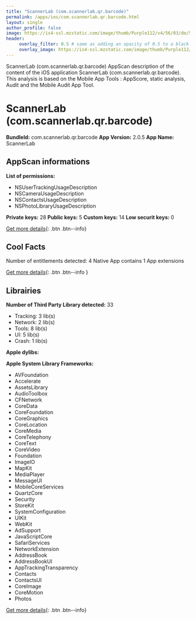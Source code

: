 ```yaml
---
title: "ScannerLab (com.scannerlab.qr.barcode)"
permalink: /apps/ios/com.scannerlab.qr.barcode.html
layout: single
author_profile: false
image: https://is4-ssl.mzstatic.com/image/thumb/Purple112/v4/56/03/de/5603de98-8f5b-ffb5-ef6b-70373b0769f1/AppIcon-0-0-1x_U007emarketing-0-0-0-7-0-0-sRGB-0-0-0-GLES2_U002c0-512MB-85-220-0-0.png/512x512bb.jpg
header: 
     overlay_filter: 0.5 # same as adding an opacity of 0.5 to a black background
     overlay_image: https://is4-ssl.mzstatic.com/image/thumb/Purple112/v4/56/03/de/5603de98-8f5b-ffb5-ef6b-70373b0769f1/AppIcon-0-0-1x_U007emarketing-0-0-0-7-0-0-sRGB-0-0-0-GLES2_U002c0-512MB-85-220-0-0.png/512x512bb.jpg
---
```

ScannerLab (com.scannerlab.qr.barcode) AppScan description of the content of the iOS application ScannerLab (com.scannerlab.qr.barcode). This analysis is based on the Mobile App Tools : AppScore, static analysis, Audit and the Mobile Audit App Tool.

# ScannerLab (com.scannerlab.qr.barcode)

**BundleId:** com.scannerlab.qr.barcode
**App Version:** 2.0.5
**App Name:** ScannerLab


## AppScan informations 

**List of permissions:** 
- NSUserTrackingUsageDescription
- NSCameraUsageDescription
- NSContactsUsageDescription
- NSPhotoLibraryUsageDescription
  
  
**Private keys:** 28
**Public keys:** 5
**Custom keys:** 14
**Low securit keys:** 0
  
[Get more details](/pricing.html){: .btn .btn--info}

## Cool Facts

Number of entitlements detected: 4
Native App
contains 1 App extensions
  
[Get more details](/pricing.html){: .btn .btn--info }

## Librairies 
**Number of Third Party Library detected:** 33
- Tracking: 3 lib(s)
- Network: 2 lib(s)
- Tools: 8 lib(s)
- UI: 5 lib(s)
- Crash: 1 lib(s)


**Apple dylibs:**


**Apple System Library Frameworks:**
- AVFoundation
- Accelerate
- AssetsLibrary
- AudioToolbox
- CFNetwork
- CoreData
- CoreFoundation
- CoreGraphics
- CoreLocation
- CoreMedia
- CoreTelephony
- CoreText
- CoreVideo
- Foundation
- ImageIO
- MapKit
- MediaPlayer
- MessageUI
- MobileCoreServices
- QuartzCore
- Security
- StoreKit
- SystemConfiguration
- UIKit
- WebKit
- AdSupport
- JavaScriptCore
- SafariServices
- NetworkExtension
- AddressBook
- AddressBookUI
- AppTrackingTransparency
- Contacts
- ContactsUI
- CoreImage
- CoreMotion
- Photos


  
[Get more details](/pricing.html){: .btn .btn--info}

